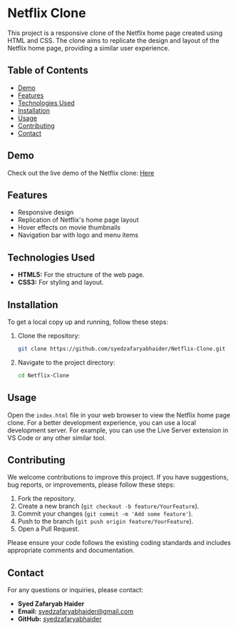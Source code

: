 # Netflix Clone

This project is a responsive clone of the Netflix home page created using HTML and CSS. The clone aims to replicate the design and layout of the Netflix home page, providing a similar user experience.

## Table of Contents

- [Demo](#demo)
- [Features](#features)
- [Technologies Used](#technologies-used)
- [Installation](#installation)
- [Usage](#usage)
- [Contributing](#contributing)
- [Contact](#contact)

## Demo

Check out the live demo of the Netflix clone: [Here](https://syedzafaryabhaider.github.io/Netflix-Clone/)

## Features

- Responsive design
- Replication of Netflix's home page layout
- Hover effects on movie thumbnails
- Navigation bar with logo and menu items

## Technologies Used

- **HTML5:** For the structure of the web page.
- **CSS3:** For styling and layout.

## Installation

To get a local copy up and running, follow these steps:

1. Clone the repository:
    ```sh
    git clone https://github.com/syedzafaryabhaider/Netflix-Clone.git
    ```
2. Navigate to the project directory:
    ```sh
    cd Netflix-Clone
    ```

## Usage

Open the `index.html` file in your web browser to view the Netflix home page clone. For a better development experience, you can use a local development server. For example, you can use the Live Server extension in VS Code or any other similar tool.

## Contributing

We welcome contributions to improve this project. If you have suggestions, bug reports, or improvements, please follow these steps:

1. Fork the repository.
2. Create a new branch (`git checkout -b feature/YourFeature`).
3. Commit your changes (`git commit -m 'Add some feature'`).
4. Push to the branch (`git push origin feature/YourFeature`).
5. Open a Pull Request.

Please ensure your code follows the existing coding standards and includes appropriate comments and documentation.

## Contact

For any questions or inquiries, please contact:

- **Syed Zafaryab Haider**
- **Email:** syedzafaryabhaider@gmail.com
- **GitHub:** [syedzafaryabhaider](https://github.com/syedzafaryabhaider)
